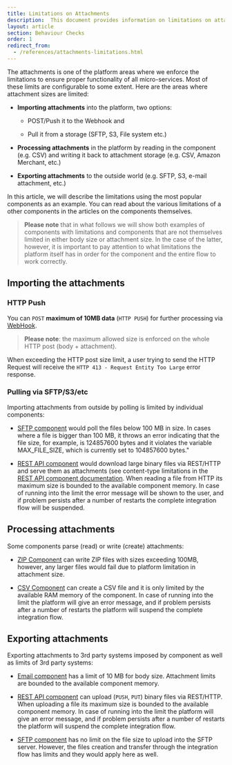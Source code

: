 ```yaml
---
title: Limitations on Attachments
description:  This document provides information on limitations on attachments.
layout: article
section: Behaviour Checks
order: 1
redirect_from:
  - /references/attachments-limitations.html
---
```


The attachments is one of the platform areas where we enforce the limitations to
ensure proper functionality of all micro-services. Most of these limits are
configurable to some extent. Here are the areas where attachment sizes are limited:

*   **Importing attachments** into the platform, two options:

    -   POST/Push it to the Webhook and

    -   Pull it from a storage (SFTP, S3, File system etc.)

*   **Processing attachments** in the platform by reading in the component (e.g. CSV) and writing it back to attachment storage (e.g. CSV, Amazon Merchant, etc.)

*   **Exporting attachments** to the outside world (e.g. SFTP, S3, e-mail attachment, etc.)

In this article, we will describe the limitations using the most popular components as an example. You can read about the various limitations of a other components in the articles on the components themselves.

> **Please note** that in what follows we will show both examples of components with limitations and components that are not themselves limited in either body size or attachment size. In the case of the latter, however, it is important to pay attention to what limitations the platform itself has in order for the component and the entire flow to work correctly.

## Importing the attachments

### HTTP Push

You can `POST` **maximum of 10MB data** (`HTTP PUSH`) for further processing via
[WebHook](/components/webhook/).

> **Please note**: the maximum allowed size is enforced on the whole HTTP post (body + attachment).

When exceeding the HTTP post size limit, a user trying to send the HTTP Request
will receive the `HTTP 413 - Request Entity Too Large` error response.

### Pulling via SFTP/S3/etc

Importing attachments from outside by polling is limited by individual components:

-   [SFTP component](/components/sftp/) would poll the files below 100 MB in size. In cases where a file is bigger than 100 MB, it throws an error indicating that the file size, for example, is 124857600 bytes and it violates the variable MAX_FILE_SIZE, which is currently set to 104857600 bytes."

-   [REST API component](/components/rest-api/) would download large binary files via REST/HTTP and serve them as attachments (see content-type limitations in the [REST API component documentation](/components/rest-api/#known-limitations). When reading a file from HTTP its maximum size is bounded to the available component memory. In case of running into the limit the error message will be shown to the user, and if problem persists after a number of restarts the complete integration flow will be suspended.

## Processing attachments

Some components parse (read) or write (create) attachments:

-   [ZIP Component](/components/zip/) can write ZIP files with sizes exceeding 100MB, however, any larger files would fail due to platform limitation in attachment size.

-   [CSV Component](/components/csv/) can create a CSV file and it is only limited by the available RAM memory of the component. In case of running into the limit the platform will give an error message, and if problem persists after a number of restarts the platform will suspend the complete integration flow.

## Exporting attachments

Exporting attachments to 3rd party systems imposed by component as well as
limits of 3rd party systems:

-  [Email component](/components/email/) has a limit of 10 MB for body size. Attachment limits are bounded to the available component memory.

-  [REST API component](/components/rest-api/) can upload (`PUSH`, `PUT`) binary files via REST/HTTP. When uploading a file its maximum size is bounded to the available component memory. In case of running into the limit the platform will give an error message, and if problem persists after a number of restarts the platform will suspend the complete integration flow.

-  [SFTP component](/components/sftp/) has no limit on the file size to upload into the SFTP server. However, the files creation and transfer through the integration flow has limits and they would apply here as well.
